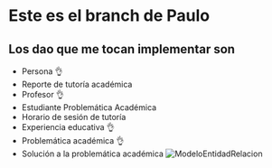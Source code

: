 # Este es el branch de Paulo

## Los dao que me tocan implementar son
+ Persona 👌
+ Reporte de tutoría académica 
+ Profesor 👌
+ Estudiante Problemática Académica 
+ Horario de sesión de tutoría
+ Experiencia educativa 👌
+ Problemática académica 👌
+ Solución a la problemática académica
![ModeloEntidadRelacion](https://user-images.githubusercontent.com/56269540/163893853-79f856d4-2085-4e3d-8dd6-6f806353289b.png)

